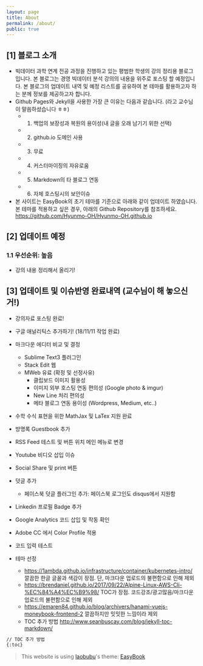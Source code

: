 ```yaml
---
layout: page
title: About
permalink: /about/
public: true
---
```


## [1] 블로그 소개 

* 빅데이터 과학 연계 전공 과정을 진행하고 있는 평범한 학생의 강의 정리용 블로그 입니다. 본 블로그는 경영 빅데이터 분석 강의의 내용을 위주로 포스팅 할 예정입니다. 본 블로그의 업데이트 내역 및 예정 리스트를 공유하여 본 테마를 활용하고자 하는 분께 정보를 제공하고자 합니다. 
* Github Pages와 Jekyll을 사용한 가장 큰 이유는 다음과 같습니다. (라고 교수님이 말씀하셨습니다 ㅎㅎ)
    - 1) 백업의 보장성과 복원의 용이성(내 글을 오래 남기기 위한 선택) 
    - 2) github.io 도메인 사용 
    - 3) 무료 
    - 4) 커스터마이징의 자유로움 
    - 5) Markdown의 타 블로그 연동
    - 6) 자체 호스팅시의 보안이슈
* 본 사이트는 EasyBook의 초기 테마를 기준으로 아래와 같이 업데이트 하였습니다. 본 테마를 적용하고 싶은 경우, 아래의 Github Repository를 참조하세요. 
<https://github.com/Hyunmo-OH/Hyunmo-OH.github.io>

## [2] 업데이트 예정

### 1.1 우선순위: 높음
* 강의 내용 정리해서 올리기!

## [3] 업데이트 및 이슈반영 완료내역 (교수님이 해 놓으신거!)
* 강의자료 포스팅 완료!

* 구글 애널리틱스 추가하기! (18/11/11 작업 완료)

* 마크다운 에디터 비교 및 결정
    - Sublime Text3 플러그인 
    - Stack Edit 웹
    - MWeb 유료 (확정 및 선정사유)
        - 클립보드 이미지 활용성 
        - 이미지 외부 호스팅 연동 편의성 (Google photo & imgur) 
        - New Line 처리 편의성 
        - 메타 블로그 연동 용이성 (Wordpress, Medium, etc..) 
* 수학 수식 표현을 위한 MathJax 및 LaTex 지원 완료
* 방명록 Guestbook 추가
* RSS Feed 테스트 및 버튼 위치 메인 메뉴로 변경
* Youtube 비디오 삽입 이슈
* Social Share 및 print 버튼 
* 덧글 추가
    - 페이스북 덧글 플러그인 추가: 페이스북 로그인도 disqus에서 지원함 
* Linkedin 프로필 Badge 추가
* Google Analytics 코드 삽입 및 작동 확인
* Adobe CC 에서 Color Profile 적용
* 코드 입력 테스트
* 테마 선정 
    - https://1ambda.github.io/infrastructure/container/kubernetes-intro/ 깔끔한 한글 글꼴과 색감이 장점. 단, 마크다운 업로드의 불편함으로 인해 제외
    - https://brendaniel.github.io/2017/09/22/Alpine-Linux-AWS-Cli-%EC%84%A4%EC%B9%98/ TOC가 장점. 코드강조/광고많음/마크다운 업로드의 불편함으로 인해 제외
    - https://emaren84.github.io/blog/archivers/hanami-vuejs-moneybook-frontend-2 깔끔하지만 밋밋한 느낌이라 제외 
    - TOC 추가 방법 
http://www.seanbuscay.com/blog/jekyll-toc-markdown/

```Markdown
// TOC 추가 방법
{:toc}
```

> This website is using [laobubu](http://laobubu.net)'s theme: [EasyBook](https://github.com/laobubu/jekyll-theme-EasyBook)


